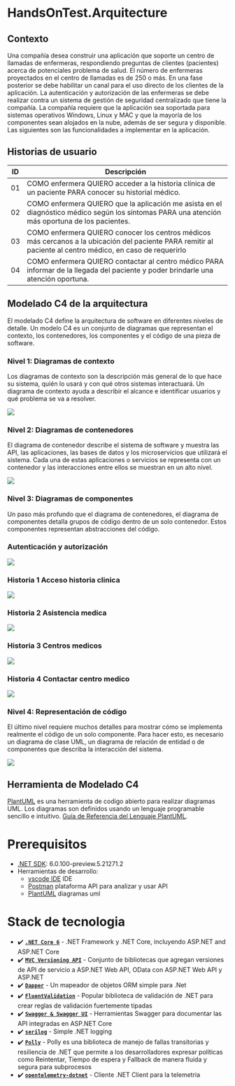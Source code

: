 # HandsOnTest.Arquitecture

## Contexto
Una compañía desea construir una aplicación que soporte un centro de llamadas de enfermeras, respondiendo 
preguntas de clientes (pacientes) acerca de potenciales problema de salud. El número de enfermeras proyectados 
en el centro de llamadas es de 250 o más. En una fase posterior se debe habilitar un canal para el uso directo de 
los clientes de la aplicación.
La autenticación y autorización de las enfermeras se debe realizar contra un sistema de gestión de seguridad 
centralizado que tiene la compañía.
La compañía requiere que la aplicación sea soportada para sistemas operativos Windows, Linux y MAC y que la 
mayoría de los componentes sean alojados en la nube, además de ser segura y disponible.
Las siguientes son las funcionalidades a implementar en la aplicación.

## Historias de usuario
|ID|Descripción
|---|---|
|01|COMO enfermera QUIERO acceder a la historia clínica de un paciente PARA conocer su historial médico.|
|02|COMO enfermera QUIERO que la aplicación me asista en el diagnóstico médico según los síntomas PARA una atención más oportuna de los pacientes.|
|03|COMO enfermera QUIERO conocer los centros médicos más cercanos a la ubicación del paciente PARA remitir al paciente al centro médico, en caso de requerirlo|
|04|COMO enfermera QUIERO contactar al centro médico PARA informar de la llegada del paciente y poder brindarle una atención oportuna.|


## Modelado C4 de la arquitectura
El modelado C4 define la arquitectura de software en diferentes niveles de detalle. Un modelo C4 es un conjunto de diagramas que representan el contexto, los contenedores, los componentes y el código de una pieza de software.

### Nivel 1: Diagramas de contexto
Los diagramas de contexto son la descripción más general de lo que hace su sistema, quién lo usará y con qué otros sistemas interactuará. Un diagrama de contexto ayuda a describir el alcance e identificar usuarios y qué problema se va a resolver.

![](out/diagrama-1-contexto/diagrama-1-contexto.png)

### Nivel 2: Diagramas de contenedores
El diagrama de contenedor describe el sistema de software y muestra las API, las aplicaciones, las bases de datos y los microservicios que utilizará el sistema. Cada una de estas aplicaciones o servicios se representa con un contenedor y las interacciones entre ellos se muestran en un alto nivel.

![](out/diagrama-2-contenedor/diagrama-2-contenedor.png)

### Nivel 3: Diagramas de componentes
Un paso más profundo que el diagrama de contenedores, el diagrama de componentes detalla grupos de código dentro de un solo contenedor. Estos componentes representan abstracciones del código.

### Autenticación y autorización
![](out/diagrama-3-componentes-autenticacion/diagrama-3-componentes-autenticacion.png)

### Historia 1 Acceso historia clinica
![](out/diagrama-3-componentes-historia01/diagrama-3-componentes-historia01.png)

### Historia 2 Asistencia medica
![](out/diagrama-3-componentes-historia02/diagrama-3-componentes-historia02.png)

### Historia 3 Centros medicos
![](out/diagrama-3-componentes-historia03/diagrama-3-componentes-historia03.png)

### Historia 4 Contactar centro medico
![](out/diagrama-3-componentes-historia04/diagrama-3-componentes-historia04.png)

### Nivel 4: Representación de código
El último nivel requiere muchos detalles para mostrar cómo se implementa realmente el código de un solo componente. Para hacer esto, es necesario un diagrama de clase UML, un diagrama de relación de entidad o de componentes que describa la interacción del sistema.

![](out/diagrama-4-codigo-domaindrivendesign/diagrama-4-codigo.png)

## Herramienta de Modelado C4
[PlantUML](https://plantuml.com/es/) es una herramienta de codigo abierto para realizar diagramas UML. Los diagramas son definidos usando un lenguaje programable sencillo e intuitivo. [Guía de Referencia del Lenguaje PlantUML](https://plantuml.com/es/guide).

# Prerequisitos
- [.NET SDK](https://dotnet.microsoft.com/download/dotnet/6.0): 6.0.100-preview.5.21271.2
- Herramientas de desarrollo:
  - [vscode IDE](https://code.visualstudio.com/) IDE
  - [Postman](https://www.postman.com/) plataforma API para analizar y usar API
  - [PlantUML](https://plantuml.com/es/) diagramas uml

# Stack de tecnologia
- ✔️ **[`.NET Core 6`](https://dotnet.microsoft.com/download)** - .NET Framework y .NET Core, incluyendo ASP.NET and ASP.NET Core
- ✔️ **[`MVC Versioning API`](https://github.com/microsoft/aspnet-api-versioning)** - Conjunto de bibliotecas que agregan versiones de API de servicio a ASP.NET Web API, OData con ASP.NET Web API y ASP.NET
- ✔️ **[`Dapper`](https://github.com/DapperLib/Dapper)** - Un mapeador de objetos ORM simple para .Net
- ✔️ **[`FluentValidation`](https://github.com/FluentValidation/FluentValidation)** - Popular biblioteca de validación de .NET para crear reglas de validación fuertemente tipadas
- ✔️ **[`Swagger & Swagger UI`](https://github.com/domaindrivendev/Swashbuckle.AspNetCore)** - Herramientas Swagger para documentar las API integradas en ASP.NET Core
- ✔️ **[`serilog`](https://github.com/serilog/serilog)** - Simple .NET logging
- ✔️ **[`Polly`](https://github.com/App-vNext/Polly)** - Polly es una biblioteca de manejo de fallas transitorias y resiliencia de .NET que permite a los desarrolladores expresar políticas como Reintentar,  Tiempo de espera  y Fallback de manera fluida y segura para subprocesos
- ✔️ **[`opentelemetry-dotnet`](https://github.com/open-telemetry/opentelemetry-dotnet)** - Cliente .NET Client para la telemetria



